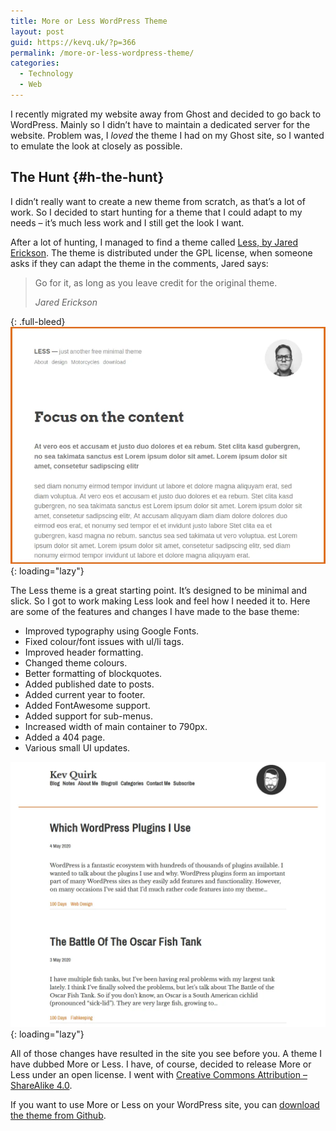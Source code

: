 ```yaml
---
title: More or Less WordPress Theme
layout: post
guid: https://kevq.uk/?p=366
permalink: /more-or-less-wordpress-theme/
categories:
  - Technology
  - Web
---
```

I recently migrated my website away from Ghost and decided to go back to WordPress. Mainly so I didn’t have to maintain a dedicated server for the website. Problem was, I _loved_ the theme I had on my Ghost site, so I wanted to emulate the look at closely as possible.

## The Hunt {#h-the-hunt}

I didn’t really want to create a new theme from scratch, as that’s a lot of work. So I decided to start hunting for a theme that I could adapt to my needs – it’s much less work and I still get the look I want.

After a lot of hunting, I managed to find a theme called [Less, by Jared Erickson](http://jarederickson.com/less-a-free-super-minimal-wordpress-theme). The theme is distributed under the GPL license, when someone asks if they can adapt the theme in the comments, Jared says:

<blockquote class="wp-block-quote">
  <p>
    Go for it, as long as you leave credit for the original theme.
  </p>

  <cite>Jared Erickson</cite>
</blockquote>

{: .full-bleed}
![Less theme](/assets/images/less-theme.webp){: loading="lazy"}

The Less theme is a great starting point. It’s designed to be minimal and slick. So I got to work making Less look and feel how I needed it to. Here are some of the features and changes I have made to the base theme:

  * Improved typography using Google Fonts.
  * Fixed colour/font issues with ul/li tags.
  * Improved header formatting.
  * Changed theme colours.
  * Better formatting of blockquotes.
  * Added published date to posts.
  * Added current year to footer.
  * Added FontAwesome support.
  * Added support for sub-menus.
  * Increased width of main container to 790px.
  * Added a 404 page.
  * Various small UI updates.

![More or Less theme](/assets/images/more-or-less-example.webp){: loading="lazy"}

All of those changes have resulted in the site you see before you. A theme I have dubbed More or Less. I have, of course, decided to release More or Less under an open license. I went with [Creative Commons Attribution – ShareAlike 4.0](https://creativecommons.org/licenses/by-sa/4.0).

If you want to use More or Less on your WordPress site, you can [download the theme from Github](https://github.com/kevquirk/more-or-less).
